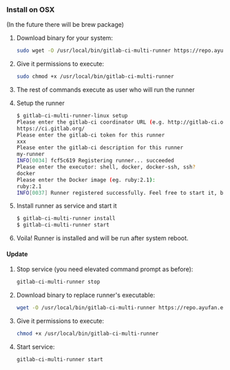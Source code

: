 ### Install on OSX

(In the future there will be brew package)

1. Download binary for your system:
	```bash
	sudo wget -O /usr/local/bin/gitlab-ci-multi-runner https://repo.ayufan.eu/gitlab-ci-multi-runner/latest/binaries/gitlab-ci-multi-runner-darwin-amd64
	```

1. Give it permissions to execute:
	```bash
	sudo chmod +x /usr/local/bin/gitlab-ci-multi-runner
	```

1. The rest of commands execute as user who will run the runner

1. Setup the runner
	```bash
	$ gitlab-ci-multi-runner-linux setup
	Please enter the gitlab-ci coordinator URL (e.g. http://gitlab-ci.org:3000/ )
	https://ci.gitlab.org/
	Please enter the gitlab-ci token for this runner
	xxx
	Please enter the gitlab-ci description for this runner
	my-runner
	INFO[0034] fcf5c619 Registering runner... succeeded
	Please enter the executor: shell, docker, docker-ssh, ssh?
	docker
	Please enter the Docker image (eg. ruby:2.1):
	ruby:2.1
	INFO[0037] Runner registered successfully. Feel free to start it, but if it's running already the config should be automatically reloaded!
	```

1. Install runner as service and start it
	```bash
	$ gitlab-ci-multi-runner install
	$ gitlab-ci-multi-runner start
	```

1. Voila! Runner is installed and will be run after system reboot.

#### Update

1. Stop service (you need elevated command prompt as before):
	```bash
	gitlab-ci-multi-runner stop
	```

1. Download binary to replace runner's executable:
	```bash
	wget -O /usr/local/bin/gitlab-ci-multi-runner https://repo.ayufan.eu/gitlab-ci-multi-runner/latest/binaries/gitlab-ci-multi-runner-darwin-amd64
	```

1. Give it permissions to execute:
	```bash
	chmod +x /usr/local/bin/gitlab-ci-multi-runner
	```

1. Start service:
	```bash
	gitlab-ci-multi-runner start
	```

